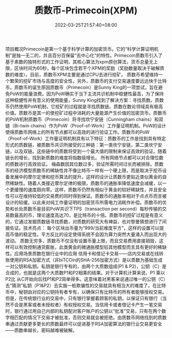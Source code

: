﻿---
weight: 
title: "质数币-Primecoin(XPM)"
description: "Primecoin是第一个基于科学计算的加密货币"
date: 2022-03-25T21:57:40+08:00
lastmod: 2022-03-25T16:45:40+08:00
draft: false
authors: ["Metabd"]
featuredImage: "zhishubi-primecoinxpm.webp"
link: ""
tags: ["数字代币","质数币-Primecoin(XPM)"]
categories: ["navigation"]
navigation: ["数字代币"]
lightgallery: true
toc: true
pinned: false
recommend: false
recommend1: false
---
项目概况Primecoin是第一个基于科学计算的加密货币。它的“科学计算证明机制”是独一无二的，并且百分百保留“去中心化”的特性。Primecoin质数币引入了基于素数的独特形式的工作证明，其核心算法为xpm原创算法，货币总量无上限，区块时间为60秒，每个区块包含若干个XPM的奖励（奖励数量取决于破解质数的难度）。目前，质数币XPM主要是通过CPU去进行挖矿。
质数币希望维持一个繁荣的挖矿市场与高度的安全性，另外，质数币的支付交易速度要远远快于比特币。质数币的诞生原因质数币（Primecoin）是Sunny King的一项尝试，旨在避免PoW的能量浪费。因为PoW确实于当下主流共识机制中稳健性最高，为了保持这种稳健性并有意义的使用能量，Sunny King找到了解决方案：寻找质数。质数币仍然使用PoW机制，它挖矿的过程就是寻找质数链。质数在数论领域具有极高价值。质数币是其一的使挖矿过程中消耗的大量能源产生价值的加密货币。质数币的PoW机制质数币（Primecoin）将寻找坎宁安链（Cunningham chains）和双链（Bi-twin chains）作为PoW（Proof-of-Work）工作量证明机制。PoW的设计使得质数币网络上的所有节点都可以高效的进行验证工作。质数币的PoW（Proof-of-Work）工作量证明机制具有以下特征：质数币的工作是找到具有特定形式的质数链，被质数币共识所接受的三种链：第一类坎宁安链，第二类坎宁安链，以及双链。这些链中的质数将受到一个最大值的限制来保证高效的验证。随着链长的增长，找到新质数的难度将指数级增长。
所有网络节点都可以对合理位数的质数进行高效验证。
梅森数因其位数过多，验证所需时间过长而被排除。质数币的经济模型质数币的稀缺性并不像比特币一样有一个硬上限，而是取决于挖币设备发展中的摩尔定律和挖币算法的提升。这样的设计让质数币更贴近类似黄金的自然稀缺性。随着人类接近摩尔定律的极限，质数币的通胀率降低速度会减缓，以一个更缓慢的速度趋向零。这样，质数币仍然有相似于黄金的较好稀缺性，并且安全性可以在维持较低的交易费的同时得到保证。质数币的通胀率相对于点点币而言被设计的较缓，以此来对纯工作量证明的加密货币所需电力消耗作补偿。质数币的优势和长处质数币是目前PoW共识下TPS（transaction per second）每秒传输的交易数最高的币，理论速度高达70，是比特币的十倍。质数币的挖矿过程是有意义的，它通过发掘质数链寻找质数，对质数的研究大有裨益，也对黎曼猜想进行了间接佐证。技术亮点：
每个区块出币量为“999/当前难度平方”，这样的设置可以提高币值的稳定性。平方反比的设定使得系统不会因为算力突然大量涌入而出现大的波动。
质数无穷多，质数币不仅没有设置币量上限，而且交易费用直接销毁，这样可以有效控制通货膨胀，此类黄金的微通胀模型较其他模型而言具有更好的稀缺性。应用场景质数在银行业中的应用
信用卡和借记卡交易——店内交易或在线转账使用的RSA加密方式（非biTCOin的SHA-256加密方式）是以质数为基础生成一对公钥和私钥。私钥是银行专有的，由两个大质数组成(P1 & P2)，公钥（C）是合成的，也就是这两个大质数P1和P2相乘的结果。对于计算机计算来说，P1 乘以P2比 从C开始向后找P1和P2简单得多。这意味着对黑客来说通过唯一的公钥（C）去“猜测”私钥（P1&P2）去实施一桩欺骗性的交易就具有相当大的难度了。在比特币中，秘钥由对应的公钥持有者专有，以确保只有比特币的所有者能够授权交易。但是，在传统银行业的交易中，只有银行掌握着顾客的私钥，以保证只有银行（当然不会是黑客或者未授权者）有权授权交易。当信用卡或者借记卡产生一笔交易时，银行通过用自己内部的私钥配对客户账户的公钥以“批准”交易，只有在两个数字相匹配的情况下交易才被批准，否则交易就会被拒绝。由质数币网络找到的质数串通过贡献更多更长的质数最终可以促进基于RSA加密算法的银行业交易更安全——质数串越长，密码越难被破解。
